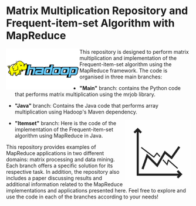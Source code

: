 # Matrix Multiplication Repository and Frequent-item-set Algorithm with MapReduce

<img src="https://github.com/susanasrez/MapReduceMM/blob/main/images/hadoop_logo.jpg" width="200" align="left" />

This repository is designed to perform matrix multiplication and implementation of the Frequent-item-set algorithm using the MapReduce framework. The code is organised in three main branches:

- **"Main"** branch: contains the Python code that performs matrix multiplication using the mrjob library.

- **"Java"** branch: Contains the Java code that performs array multiplication using Hadoop's Maven dependency.

<img src="https://github.com/susanasrez/MapReduceMM/blob/main/images/OIP.jpg" width="180" align="right" />

- **"Itemset"** branch: Here is the code of the implementation of the Frequent-item-set algorithm using MapReduce in Java.

This repository provides examples of MapReduce applications in two different domains: matrix processing and data mining. Each branch offers a specific solution for its respective task. In addition, the repository also includes a paper discussing results and additional information related to the MapReduce implementations and applications presented here.
Feel free to explore and use the code in each of the branches according to your needs!
